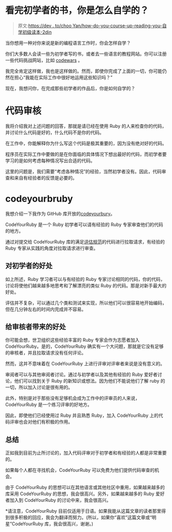 # 看完初学者的书，你是怎么自学的？

> 原文:[https://dev . to/choo Yan/how-do-you-course-up-reading-you-自学初级读本-2din](https://dev.to/chooyan/how-do-you-teach-yourself-after-reading-books-for-beginners-2din)

当你想用一种对你来说是新的编程语言工作时，你会怎样自学？

你们大多数人会读一些为初学者写的书，或者去一些语言的教程网站。你可以注册一些代码挑战网站，比如 [codewars](https://www.codewars.com/) 。

我完全肯定这样做，我也是这样做的。然而，即使你完成了上面的一切，你可能仍然在担心“我能在实际工作中很好地运用这些知识吗？”

现在，我想问你，在完成那些初学者的作品后，你是如何自学的？

# 代码审核

我将介绍我对上述问题的回答，那就是请已经在使用 Ruby 的人来检查你的代码，并讨论什么代码是好的，什么代码不是你的代码。

在工作中，你能解释你为什么写这个代码是极其重要的，因为没有绝对好的代码。

程序员在实际工作中要做的是在你面临的具体情况下想出最好的代码，而初学者要学习的是如何考虑每种情况写出合适的代码。

这里的问题是，我们需要“考虑各种情况”的经验，当然初学者没有。因此，代码审查和来自有经验者的反馈是必要的。

# codeyourbruby

我想介绍一下我作为 GitHub 库开放的[codeyourbury](https://github.com/chooyan-eng/code-your-ruby)。

CodeYourRuby 是一个 Ruby 初学者可以请有经验的 Ruby 专家审查他们的代码的地方。

通过对提交给 CodeYourRuby 库的满足[评估规范](https://github.com/chooyan-eng/code-your-ruby/tree/master/specification)的代码进行拉取请求，有经验的 Ruby 专家从实践的角度对拉取请求进行审查。

## 对初学者的好处

如上所述，Ruby 学习者可以与有经验的 Ruby 专家讨论相同的代码，你的代码，讨论将使他们越来越多地思考和了解漂亮的类似 Ruby 的代码。那是对新手最大的好处。

评估并不复杂，可以通过几个类和测试来实现，所以他们可以很容易地开始编码，但在几分钟左右的时间内完成并不容易。

## 给审核者带来的好处

你可能会想，世卫组织这些经验丰富的 Ruby 专家会作为志愿者加入 CodeYourRuby。是的，CodeYourRuby 确实有一个大问题，那就是它没有足够的审核者，并且拉取请求没有任何评论。

然而，这并不意味着在 CodeYourRuby 上进行评审对评审者来说是没有意义的。

审阅者可以与其他审阅者讨论。通过与初学者以及其他有经验的 Ruby 爱好者讨论，他们可以找到关于 Ruby 的新知识或想法。因为他们不能说他们了解 ruby 的一切，所以加入讨论是很有用的。

此外，特别是对于那些没有足够机会成为工作中的评审员的人来说，CodeYourRuby 是一个练习评审的好地方。

因此，即使他们已经使用过 Ruby 并且熟悉 Ruby，加入 CodeYourRuby 上的代码评审也会对他们有积极的作用。

## 总结

正如我到目前为止所讨论的，加入代码评审对于初学者和有经验的人都是非常重要的。

如果每个人都在寻找机会，CodeYourRuby 可以免费为他们提供代码审查的机会。

由于 CodeYourRuby 的思想可以在其他语言或其他社区中重用，如果越来越多的库采用 CodeYourRuby 的思想，我会很高兴。另外，如果越来越多的 Ruby 爱好者加入到 CodeYourRuby 的讨论中来，我会很高兴。

*请注意，CodeYourRuby 目前仅适用于日语。如果我能从这篇文章的读者那里得到很多积极的回应，我会为翻译而努力。(所以，如果你“喜欢”这篇文章或“明星”CodeYourRuby 库，我会很高兴，谢谢。)